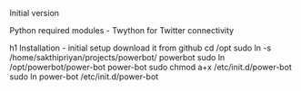 Initial version

Python required modules - Twython for Twitter connectivity


h1 Installation - initial setup
download it from github 
cd /opt
sudo ln -s /home/sakthipriyan/projects/powerbot/ powerbot
sudo ln /opt/powerbot/power-bot power-bot
sudo chmod a+x /etc/init.d/power-bot
sudo ln power-bot /etc/init.d/power-bot
